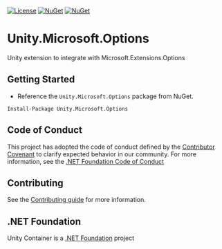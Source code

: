 [![License](https://img.shields.io/badge/license-apache%202.0-60C060.svg)](https://github.com/IoC-Unity/microsoft-options/blob/master/LICENSE)
[![NuGet](https://img.shields.io/nuget/dt/Unity.Microsoft.Options.svg)](https://www.nuget.org/packages/Unity.Microsoft.Options)
[![NuGet](https://img.shields.io/nuget/v/Unity.Microsoft.Options.svg)](https://www.nuget.org/packages/Unity.Microsoft.Options)

# Unity.Microsoft.Options

Unity extension to integrate with Microsoft.Extensions.Options

## Getting Started

- Reference the `Unity.Microsoft.Options` package from NuGet.

```shell
Install-Package Unity.Microsoft.Options
```

## Code of Conduct

This project has adopted the code of conduct defined by the [Contributor Covenant](https://www.contributor-covenant.org/) to clarify expected behavior in our community. For more information, see the [.NET Foundation Code of Conduct](https://www.dotnetfoundation.org/code-of-conduct)

## Contributing

See the [Contributing guide](https://github.com/unitycontainer/unity/blob/master/CONTRIBUTING.md) for more information.

## .NET Foundation

Unity Container is a [.NET Foundation](https://dotnetfoundation.org/projects/unitycontainer) project
